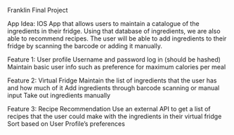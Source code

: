 Franklin Final Project

App Idea: IOS App that allows users to maintain a catalogue of the ingredients in their fridge. Using that database of ingredients, we are also able to recommend recipes. The user will be able to add ingredients to their fridge by scanning the barcode or adding it manually. 

Feature 1: User profile
Username and password log in (should be hashed)
Maintain basic user info such as preference for maximum calories per meal 

Feature 2: Virtual Fridge
Maintain the list of ingredients that the user has and how much of it 
Add ingredients through barcode scanning or manual input
Take out ingredients manually 

Feature 3: Recipe Recommendation 
Use an external API to get a list of recipes that the user could make with the ingredients in their virtual fridge 
Sort based on User Profile’s preferences 

